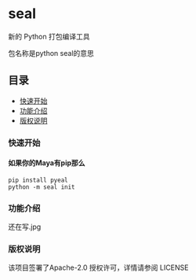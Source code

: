 # seal

新的 Python 打包编译工具

包名称是python seal的意思

## 目录

- [快速开始](#快速开始)
- [功能介绍](#功能介绍)
- [版权说明](#版权说明)

### 快速开始

#### 如果你的Maya有pip那么

```commandline
pip install pyeal
python -m seal init
```

### 功能介绍

还在写.jpg

### 版权说明

该项目签署了Apache-2.0 授权许可，详情请参阅 LICENSE